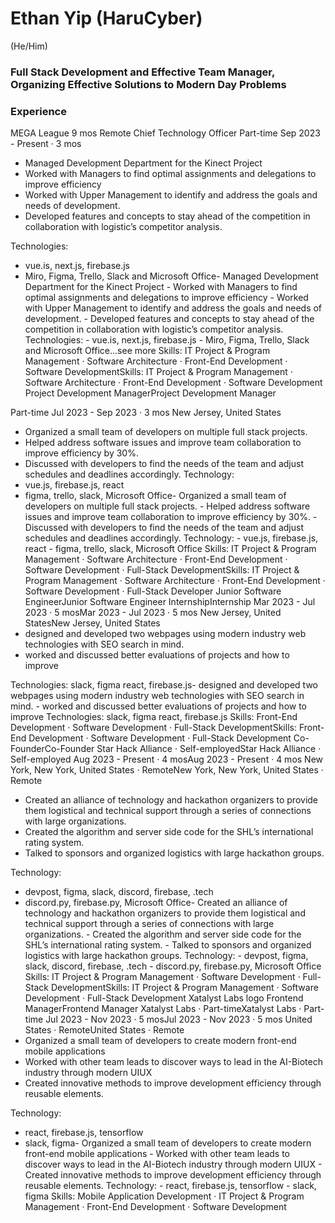 # Ethan Yip (HaruCyber)
(He/Him)
### Full Stack Development and Effective Team Manager, Organizing Effective Solutions to Modern Day Problems

### Experience

MEGA League
9 mos
Remote
Chief Technology Officer
Part-time
Sep 2023 - Present · 3 mos
- Managed Development Department for the Kinect Project
- Worked with Managers to find optimal assignments and delegations to improve efficiency
- Worked with Upper Management to identify and address the goals and needs of development.
- Developed features and concepts to stay ahead of the competition in collaboration with logistic’s competitor analysis.


Technologies:
- vue.is, next.js, firebase.js
 - Miro, Figma, Trello, Slack and Microsoft Office- Managed Development Department for the Kinect Project - Worked with Managers to find optimal assignments and delegations to improve efficiency - Worked with Upper Management to identify and address the goals and needs of development. - Developed features and concepts to stay ahead of the competition in collaboration with logistic’s competitor analysis. Technologies: - vue.is, next.js, firebase.js - Miro, Figma, Trello, Slack and Microsoft Office…see more
Skills: IT Project & Program Management · Software Architecture · Front-End Development · Software DevelopmentSkills: IT Project & Program Management · Software Architecture · Front-End Development · Software Development
Project Development ManagerProject Development Manager


Part-time
Jul 2023 - Sep 2023 · 3 mos
New Jersey, United States
- Organized a small team of developers on multiple full stack projects.
- Helped address software issues and improve team collaboration to improve efficiency by 30%.
- Discussed with developers to find the needs of the team and adjust schedules and deadlines accordingly.
Technology:
- vue.js, firebase.js, react
- figma, trello, slack, Microsoft Office- Organized a small team of developers on multiple full stack projects. - Helped address software issues and improve team collaboration to improve efficiency by 30%. - Discussed with developers to find the needs of the team and adjust schedules and deadlines accordingly. Technology: - vue.js, firebase.js, react - figma, trello, slack, Microsoft Office
Skills: IT Project & Program Management · Software Architecture · Front-End Development · Software Development · Full-Stack DevelopmentSkills: IT Project & Program Management · Software Architecture · Front-End Development · Software Development · Full-Stack Developer 
Junior Software EngineerJunior Software Engineer
InternshipInternship
Mar 2023 - Jul 2023 · 5 mosMar 2023 - Jul 2023 · 5 mos
New Jersey, United StatesNew Jersey, United States
- designed and developed two webpages using modern industry web technologies with SEO search in mind.
- worked and discussed better evaluations of projects and how to improve

Technologies:
slack, figma
react, firebase.js- designed and developed two webpages using modern industry web technologies with SEO search in mind. - worked and discussed better evaluations of projects and how to improve Technologies: slack, figma react, firebase.js
Skills: Front-End Development · Software Development · Full-Stack DevelopmentSkills: Front-End Development · Software Development · Full-Stack Development
Co-FounderCo-Founder
Star Hack Alliance · Self-employedStar Hack Alliance · Self-employed
Aug 2023 - Present · 4 mosAug 2023 - Present · 4 mos
New York, New York, United States · RemoteNew York, New York, United States · Remote
- Created an alliance of technology and hackathon organizers to provide them logistical and technical support through a series of connections with large organizations.
- Created the algorithm and server side code for the SHL’s international rating system.
- Talked to sponsors and organized logistics with large hackathon groups.

Technology:
- devpost, figma, slack, discord, firebase, .tech
- discord.py, firebase.py, Microsoft Office- Created an alliance of technology and hackathon organizers to provide them logistical and technical support through a series of connections with large organizations. - Created the algorithm and server side code for the SHL’s international rating system. - Talked to sponsors and organized logistics with large hackathon groups. Technology: - devpost, figma, slack, discord, firebase, .tech - discord.py, firebase.py, Microsoft Office
Skills: IT Project & Program Management · Software Development · Full-Stack DevelopmentSkills: IT Project & Program Management · Software Development · Full-Stack Development
Xatalyst Labs logo
Frontend ManagerFrontend Manager
Xatalyst Labs · Part-timeXatalyst Labs · Part-time
Jul 2023 - Nov 2023 · 5 mosJul 2023 - Nov 2023 · 5 mos
United States · RemoteUnited States · Remote
- Organized a small team of developers to create modern front-end mobile applications
- Worked with other team leads to discover ways to lead in the AI-Biotech industry through modern UIUX
- Created innovative methods to improve development efficiency through reusable elements.

Technology:
- react, firebase.js, tensorflow
- slack, figma- Organized a small team of developers to create modern front-end mobile applications - Worked with other team leads to discover ways to lead in the AI-Biotech industry through modern UIUX - Created innovative methods to improve development efficiency through reusable elements. Technology: - react, firebase.js, tensorflow - slack, figma
Skills: Mobile Application Development · IT Project & Program Management · Front-End Development · Software Development
